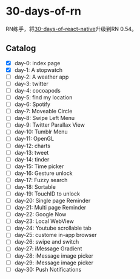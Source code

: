 30-days-of-rn
==================

RN练手，将[30-days-of-react-native](https://github.com/fangwei716/30-days-of-react-native)升级到RN 0.54。

## Catalog

- [x] day-0: index page
- [x] day-1: A stopwatch
- [ ] day-2: A weather app
- [ ] day-3: twitter
- [ ] day-4: cocoapods
- [ ] day-5: find my location
- [ ] day-6: Spotify
- [ ] day-7: Moveable Circle
- [ ] day-8: Swipe Left Menu
- [ ] day-9: Twitter Parallax View
- [ ] day-10: Tumblr Menu
- [ ] day-11: OpenGL
- [ ] day-12: charts
- [ ] day-13: tweet
- [ ] day-14: tinder
- [ ] day-15: Time picker
- [ ] day-16: Gesture unlock
- [ ] day-17: Fuzzy search
- [ ] day-18: Sortable
- [ ] day-19: TouchID to unlock
- [ ] day-20: Single page Reminder
- [ ] day-21: Multi page Reminder
- [ ] day-22: Google Now
- [ ] day-23: Local WebView
- [ ] day-24: Youtube scrollable tab
- [ ] day-25: custome in-app browser
- [ ] day-26: swipe and switch
- [ ] day-27: iMessage Gradient
- [ ] day-28: iMessage image picker
- [ ] day-29: iMessage image picker
- [ ] day-30: Push Notifications
